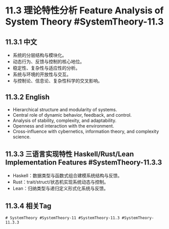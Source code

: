 # 11.3 理论特性分析 Feature Analysis of System Theory #SystemTheory-11.3

## 11.3.1 中文

- 系统的分层结构与模块化。
- 动态行为、反馈与控制的核心地位。
- 稳定性、复杂性与适应性的分析。
- 系统与环境的开放性与交互。
- 与控制论、信息论、复杂性科学的交叉影响。

## 11.3.2 English

- Hierarchical structure and modularity of systems.
- Central role of dynamic behavior, feedback, and control.
- Analysis of stability, complexity, and adaptability.
- Openness and interaction with the environment.
- Cross-influence with cybernetics, information theory, and complexity science.

## 11.3.3 三语言实现特性 Haskell/Rust/Lean Implementation Features #SystemTheory-11.3.3

- Haskell：数据类型与函数式组合建模系统结构与反馈。
- Rust：trait/struct/状态机实现系统动态与控制。
- Lean：归纳类型与递归定义形式化系统与反馈。

## 11.3.4 相关Tag

`# SystemTheory #SystemTheory-11 #SystemTheory-11.3 #SystemTheory-11.3.3`
